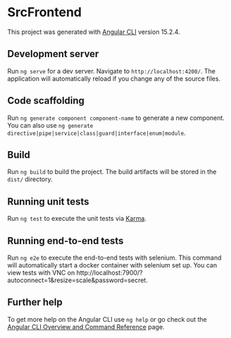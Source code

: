 # SrcFrontend

This project was generated with [Angular CLI](https://github.com/angular/angular-cli) version 15.2.4.

## Development server

Run `ng serve` for a dev server. Navigate to `http://localhost:4200/`. The application will automatically reload if you change any of the source files.

## Code scaffolding

Run `ng generate component component-name` to generate a new component. You can also use `ng generate directive|pipe|service|class|guard|interface|enum|module`.

## Build

Run `ng build` to build the project. The build artifacts will be stored in the `dist/` directory.

## Running unit tests

Run `ng test` to execute the unit tests via [Karma](https://karma-runner.github.io).

## Running end-to-end tests

Run `ng e2e` to execute the end-to-end tests with selenium. This command will automatically start a docker container with selenium set up. You can view tests with VNC on http://localhost:7900/?autoconnect=1&resize=scale&password=secret.

## Further help

To get more help on the Angular CLI use `ng help` or go check out the [Angular CLI Overview and Command Reference](https://angular.io/cli) page.

